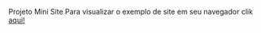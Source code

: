 Projeto Mini Site
Para visualizar o exemplo de site em seu navegador clik <a href="https://alexgavies.github.io/projeto-mini-site/" rel="external" target="_blanc"> aqui!</a>